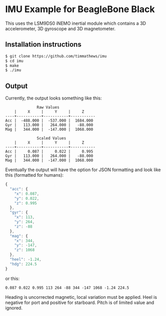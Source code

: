 # IMU Example for BeagleBone Black

This uses the LSM9DS0 iNEMO inertial module which contains a 3D accelerometer, 3D gyroscope and 3D magnetometer.

## Installation instructions

```sh
$ git clone https://github.com/timmathews/imu
$ cd imu
$ make
$ ./imu
```

## Output

Currently, the output looks something like this:

```
              Raw Values
    |     X     |     Y     |     Z
----+-----------+-----------+-----------
Acc |  -488.000 |  -537.000 |  1684.000
Gyr |   113.000 |   264.000 |   -88.000
Mag |   344.000 |  -147.000 |  1068.000

              Scaled Values
    |     X     |     Y     |     Z
----+-----------+-----------+-----------
Acc |     0.087 |     0.022 |     0.995
Gyr |   113.000 |   264.000 |   -88.000
Mag |   344.000 |  -147.000 |  1068.000
```

Eventually the output will have the option for JSON formatting and look like this (formatted for humans):

```js
{
  "acc": {
    "x": 0.087,
    "y": 0.022,
    "z": 0.995
  },
  "gyr": {
    "x": 113,
    "y": 264,
    "z": -88
  },
  "mag": {
    "x": 344,
    "y": -147,
    "z": 1068
  },
  "heel": -1.24,
  "hdg": 224.5
}
```

or this:

```
0.087 0.022 0.995 113 264 -88 344 -147 1068 -1.24 224.5
```

Heading is uncorrected magnetic, local variation must be applied. Heel is negative for port and positive for starboard.
Pitch is of limited value and ignored.
